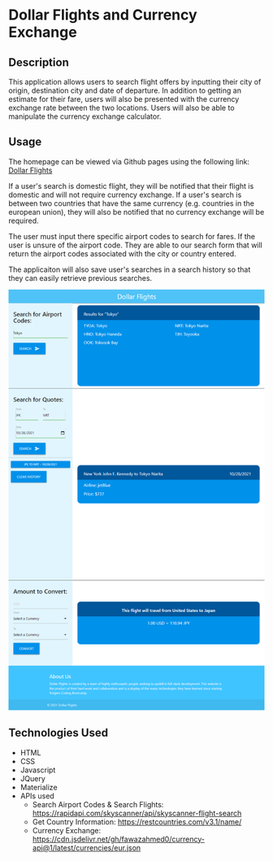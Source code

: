 # Dollar Flights and Currency Exchange

## Description
This application allows users to search flight offers by inputting their city of origin, destination city and date of departure. In addition to getting an estimate for their fare, users will also be presented with the currency exchange rate between the two locations. Users will also be able to manipulate the currency exchange calculator.

## Usage
The homepage can be viewed via Github pages using the following link: [Dollar Flights](https://djamz919.github.io/ProjectOne/
)

If a user's search is domestic flight, they will be notified that their flight is domestic and will not require currency exchange. If a user's search is between two countries that have the same currency (e.g. countries in the european union), they will also be notified that no currency exchange will be required.

The user must input there specific airport codes to search for fares. If the user is unsure of the airport code. They are able to our search form that will return the airport codes associated with the city or country entered.

The applicaiton will also save user's searches in a search history so that they can easily retrieve previous searches.

![Screenshot of Dollar Flights](assets/images/DollarFlightsWebpage.png)

## Technologies Used
* HTML
* CSS
* Javascript
* JQuery
* Materialize
* APIs used
    - Search Airport Codes & Search Flights: https://rapidapi.com/skyscanner/api/skyscanner-flight-search
    - Get Country Information: https://restcountries.com/v3.1/name/
    - Currency Exchange: https://cdn.jsdelivr.net/gh/fawazahmed0/currency-api@1/latest/currencies/eur.json

    

